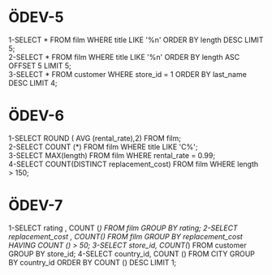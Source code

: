 # ÖDEV-5
1-SELECT * FROM film WHERE title LIKE '%n' ORDER BY length DESC LIMIT 5;  
2-SELECT * FROM film WHERE title LIKE '%n' ORDER BY length ASC OFFSET 5 LIMIT 5;  
3-SELECT * FROM customer WHERE store_id = 1 ORDER BY last_name DESC LIMIT 4;  

# ÖDEV-6
1-SELECT ROUND ( AVG (rental_rate),2) FROM film;  
2-SELECT COUNT (*) FROM film WHERE title LIKE 'C%';  
3-SELECT MAX(length) FROM film WHERE rental_rate = 0.99;  
4-SELECT COUNT(DISTINCT replacement_cost) FROM film WHERE length > 150;  

# ÖDEV-7
1-SELECT rating , COUNT (*) FROM film GROUP BY rating;
2-SELECT replacement_cost , COUNT() FROM film GROUP BY replacement_cost HAVING COUNT () > 50;
3-SELECT store_id, COUNT(*) FROM customer GROUP BY store_id;
4-SELECT country_id, COUNT () FROM CITY GROUP BY country_id ORDER BY COUNT () DESC LIMIT 1;

